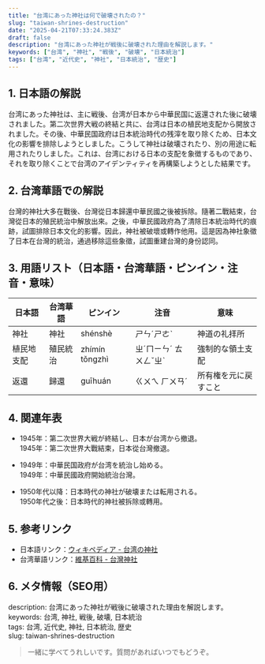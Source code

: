 ```yaml
---
title: "台湾にあった神社は何で破壊されたの？"
slug: "taiwan-shrines-destruction"
date: "2025-04-21T07:33:24.383Z"
draft: false
description: "台湾にあった神社が戦後に破壊された理由を解説します。"
keywords: ["台湾", "神社", "戦後", "破壊", "日本統治"]
tags: ["台湾", "近代史", "神社", "日本統治", "歴史"]
---
```


## 1. 日本語の解説  
台湾にあった神社は、主に戦後、台湾が日本から中華民国に返還された後に破壊されました。第二次世界大戦の終結と共に、台湾は日本の植民地支配から開放されました。その後、中華民国政府は日本統治時代の残滓を取り除くため、日本文化の影響を排除しようとしました。こうして神社は破壊されたり、別の用途に転用されたりしました。これは、台湾における日本の支配を象徴するものであり、それを取り除くことで台湾のアイデンティティを再構築しようとした結果です。

## 2. 台湾華語での解説  
台灣的神社大多在戰後、台灣從日本歸還中華民國之後被拆除。隨著二戰結束，台灣從日本的殖民統治中解放出來。之後，中華民國政府為了清除日本統治時代的痕跡，試圖排除日本文化的影響。因此，神社被破壞或轉作他用。這是因為神社象徵了日本在台灣的統治，通過移除這些象徵，試圖重建台灣的身份認同。

## 3. 用語リスト（日本語・台湾華語・ピンイン・注音・意味）  

| 日本語    | 台湾華語      | ピンイン   | 注音    | 意味                       |
|-----------|---------------|------------|---------|----------------------------|
| 神社      | 神社          | shénshè    | ㄕㄣˊㄕㄜˋ | 神道の礼拝所                  |
| 植民地支配| 殖民統治      | zhímín tǒngzhì | ㄓˊㄇㄧㄣˊ ㄊㄨㄥˇㄓˋ | 強制的な領土支配            |
| 返還      | 歸還          | guīhuán    | ㄍㄨㄟ ㄏㄨㄢˊ | 所有権を元に戻すこと          |

## 4. 関連年表

- 1945年：第二次世界大戦が終結し、日本が台湾から撤退。  
  1945年：第二次世界大戰結束，日本從台灣撤退。
  
- 1949年：中華民国政府が台湾を統治し始める。  
  1949年：中華民國政府開始統治台灣。
  
- 1950年代以降：日本時代の神社が破壊または転用される。  
  1950年代之後：日本時代的神社被拆除或轉用。

## 5. 参考リンク  

- 日本語リンク：[ウィキペディア - 台湾の神社](https://ja.wikipedia.org/wiki/台湾の神社)  
- 台湾華語リンク：[維基百科 - 台灣神社](https://zh.wikipedia.org/zh-tw/台灣神社)

## 6. メタ情報（SEO用）  
description: 台湾にあった神社が戦後に破壊された理由を解説します。  
keywords: 台湾, 神社, 戦後, 破壊, 日本統治  
tags: 台湾, 近代史, 神社, 日本統治, 歴史  
slug: taiwan-shrines-destruction  

> 一緒に学べてうれしいです。質問があればいつでもどうぞ。